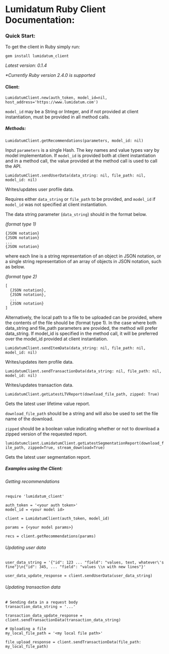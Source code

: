 # Lumidatum Ruby Client Documentation:

### Quick Start:

To get the client in Ruby simply run:

`gem install lumidatum_client`

<i>Latest version: 0.1.4</i>

<i>*Currently Ruby version 2.4.0 is supported</i>

#### Client:

`LumidatumClient.new(auth_token, model_id=nil, host_address='https://www.lumidatum.com')`

`model_id` may be a String or Integer, and if not provided at client instantiation, must be provided in all method calls.

##### Methods:

`LumidatumClient.getRecommendations(parameters, model_id: nil)`

Input `parameters` is a single Hash. The key names and value types vary by model implementation. If `model_id` is provided both at client instantiation and in a method call, the value provided at the method call is used to call the API.

`LumidatumClient.sendUserData(data_string: nil, file_path: nil, model_id: nil)`

Writes/updates user profile data.

Requires either `data_string` or `file_path` to be provided, and `model_id` if `model_id` was not specified at client instantiation.

The data string parameter (`data_string`) should in the format below.

<i>(format type 1)</i>
```
{JSON notation}
{JSON notation}
...
{JSON notation}
```

where each line is a string representation of an object in JSON notation, or a single string representation of an array of objects in JSON notation, such as below.

<i>(format type 2)</i>
```
[
  {JSON notation},
  {JSON notation},
  ...
  {JSON notation}
]
```
Alternatively, the local path to a file to be uploaded can be provided, where the contents of the file should be (format type 1). In the case where both data_string and file_path parameters are provided, the method will prefer data_string. If model_id is specified in the method call, it will be preferred over the model_id provided at client instantiation.

`LumidatumClient.sendItemData(data_string: nil, file_path: nil, model_id: nil)`

Writes/updates item profile data.

`LumidatumClient.sendTransactionData(data_string: nil, file_path: nil, model_id: nil)`

Writes/updates transaction data.

`LumidatumClient.getLatestLTVReport(download_file_path, zipped: True)`

Gets the latest user lifetime value report.

`download_file_path` should be a string and will also be used to set the file name of the download.

`zipped` should be a boolean value indicating whether or not to download a zipped version of the requested report.

`lumidatumclient.LumidatumClient.getLatestSegmentationReport(download_file_path, zipped=True, stream_download=True)`

Gets the latest user segmentation report.

##### Examples using the Client:

###### Getting recommendations

```
require 'lumidatum_client'

auth_token = '<your auth token>'
model_id = <your model id>

client = LumidatumClient(auth_token, model_id)

params = {<your model params>}

recs = client.getRecommendations(params)
```

###### Updating user data

```
user_data_string = '{"id": 123 ... "field": "values, text, whatever\'s fine"}\n{"id": 345, ... "field": "values \\n with new lines"}'

user_data_update_response = client.sendUserData(user_data_string)
```

###### Updating transaction data

```
# Sending data in a request body
transaction_data_string = '...'

transaction_data_update_response = client.sendTransactionData(transaction_data_string)

# Uploading a file
my_local_file_path = '<my local file path>'

file_upload_response = client.sendTransactionData(file_path: my_local_file_path)
```
